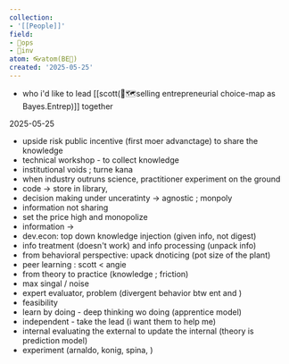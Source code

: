 ```yaml
---
collection:
- '[[People]]'
field:
- 🐙ops
- 🐢inv
atom: 👓atom(BE🔄)
created: '2025-05-25'
---
```


- who i'd like to lead [[scott(🧭🗺️selling entrepreneurial choice-map as Bayes.Entrep)]] together

2025-05-25
- upside risk public incentive (first moer advanctage) to share the knowledge
- technical workshop - to collect knowledge
- institutional voids ; turne kana
- when industry outruns science, practitioner experiment on the ground 
- code -> store in library, 
- decision making under unceratinty -> agnostic ; monpoly
- information not sharing
- set the price high and monopolize
- information -> 
- dev.econ: top down knowledge injection (given info, not digest)
- info treatment (doesn't work) and info processing (unpack info)
- from behavioral perspective: upack dnoticing (pot size of the plant)
- peer learning : scott < angie
- from theory to practice (knowledge ; friction)
- max singal / noise 
- expert evaluator, problem (divergent behavior btw ent and )
- feasibility 
- learn by doing - deep thinking wo doing (apprentice model)
- independent - take the lead (i want them to help me)
- internal evaluating the external to update the internal (theory is prediction model)
- experiment (arnaldo, konig, spina, )